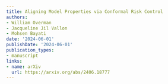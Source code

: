 ```yaml
---
title: Aligning Model Properties via Conformal Risk Control
authors:
- William Overman
- Jacqueline Jil Vallon
- Mohsen Bayati
date: '2024-06-01'
publishDate: '2024-06-01'
publication_types:
- manuscript
links:
- name: arXiv
  url: https://arxiv.org/abs/2406.18777
---
```

